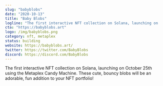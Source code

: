 ```yaml
---
slug: "babyblobs"
date: "2020-10-13"
title: "Baby Blobs"
logline: "The first interactive NFT collection on Solana, launching on October 25th using the Metaplex Candy Machine."
cta: "https://babyblobs.art"
logo: /img/babyblobs.png
category: nft, metaplex
status: building
website: https://babyblobs.art/
twitter: https://twitter.com/BabyBlobs
discord: https://discord.com/BabyBlobs
---
```


The first interactive NFT collection on Solana, launching on October 25th using the Metaplex Candy Machine. 
These cute, bouncy blobs will be an adorable, fun addition to your NFT portfolio!
